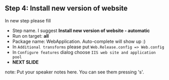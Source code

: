 ## Step 4:  Install new version of website

In new step please fill

- Step name. I suggest **Install new version of website - automatic**
- Run on target: **all**
- Package name: WebApplication. Auto-complete will show up :)
- In `Additional transforms` please put `Web.Release.config => Web.config`
- In `Configure features` dialog choose `IIS web site and application pool`
- **NEXT SLIDE**

note:
    Put your speaker notes here.
    You can see them pressing 's'.

